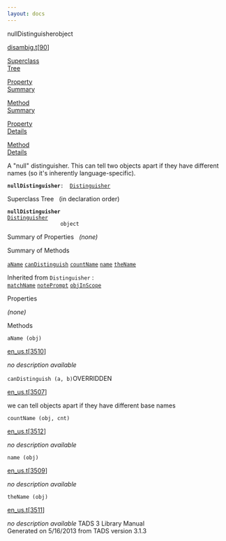 ```yaml
---
layout: docs
---
```

<span class="title">nullDistinguisher</span><span class="type">object</span>

[disambig.t](../file/disambig.t.html)\[[90](../source/disambig.t.html#90)\]

[Superclass  
Tree](#_SuperClassTree_)

[Property  
Summary](#_PropSummary_)

[Method  
Summary](#_MethodSummary_)

[Property  
Details](#_Properties_)

[Method  
Details](#_Methods_)



A "null" distinguisher. This can tell two objects apart if they have
different names (so it's inherently language-specific).

**`nullDistinguisher`**` :   `[`Distinguisher`](../object/Distinguisher.html)



<span id="_SuperClassTree_"></span>



<span class="hdln">Superclass Tree</span>   (in declaration order)



**`nullDistinguisher`**  
[`Distinguisher`](../object/Distinguisher.html)  
`                 object`  
<span id="_PropSummary_"></span>



<span class="hdln">Summary of Properties</span>  
*(none)* <span id="_MethodSummary_"></span>



<span class="hdln">Summary of Methods</span>  



[`aName`](#aName) [`canDistinguish`](#canDistinguish) [`countName`](#countName) [`name`](#name) [`theName`](#theName)

Inherited from `Distinguisher` :  
[`matchName`](../object/Distinguisher.html#matchName) [`notePrompt`](../object/Distinguisher.html#notePrompt) [`objInScope`](../object/Distinguisher.html#objInScope)

<span id="_Properties_"></span>



<span class="hdln">Properties</span>  



*(none)* <span id="_Methods_"></span>



<span class="hdln">Methods</span>  



<span id="aName"></span>

`aName (obj)`

[en_us.t](../file/en_us.t.html)\[[3510](../source/en_us.t.html#3510)\]



*no description available*



<span id="canDistinguish"></span>

`canDistinguish (a, b)`<span class="rem">OVERRIDDEN</span>

[en_us.t](../file/en_us.t.html)\[[3507](../source/en_us.t.html#3507)\]



we can tell objects apart if they have different base names



<span id="countName"></span>

`countName (obj, cnt)`

[en_us.t](../file/en_us.t.html)\[[3512](../source/en_us.t.html#3512)\]



*no description available*



<span id="name"></span>

`name (obj)`

[en_us.t](../file/en_us.t.html)\[[3509](../source/en_us.t.html#3509)\]



*no description available*



<span id="theName"></span>

`theName (obj)`

[en_us.t](../file/en_us.t.html)\[[3511](../source/en_us.t.html#3511)\]



*no description available*
TADS 3 Library Manual  
Generated on 5/16/2013 from TADS version 3.1.3


